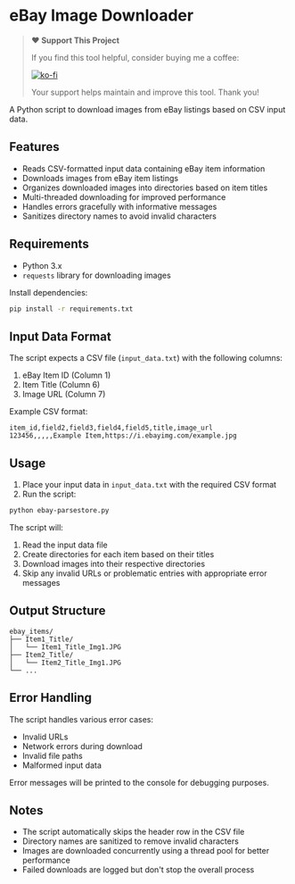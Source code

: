 # eBay Image Downloader

> **❤️ Support This Project**
> 
> If you find this tool helpful, consider buying me a coffee:
> 
> [![ko-fi](https://ko-fi.com/img/githubbutton_sm.svg)](https://ko-fi.com/dbsurplussolutions)
>
> Your support helps maintain and improve this tool. Thank you!

A Python script to download images from eBay listings based on CSV input data.

## Features

- Reads CSV-formatted input data containing eBay item information
- Downloads images from eBay item listings
- Organizes downloaded images into directories based on item titles
- Multi-threaded downloading for improved performance
- Handles errors gracefully with informative messages
- Sanitizes directory names to avoid invalid characters

## Requirements

- Python 3.x
- `requests` library for downloading images

Install dependencies:
```bash
pip install -r requirements.txt
```

## Input Data Format

The script expects a CSV file (`input_data.txt`) with the following columns:
1. eBay Item ID (Column 1)
2. Item Title (Column 6)
3. Image URL (Column 7)

Example CSV format:
```
item_id,field2,field3,field4,field5,title,image_url
123456,,,,,Example Item,https://i.ebayimg.com/example.jpg
```

## Usage

1. Place your input data in `input_data.txt` with the required CSV format
2. Run the script:
```bash
python ebay-parsestore.py
```

The script will:
1. Read the input data file
2. Create directories for each item based on their titles
3. Download images into their respective directories
4. Skip any invalid URLs or problematic entries with appropriate error messages

## Output Structure

```
ebay_items/
├── Item1_Title/
│   └── Item1_Title_Img1.JPG
├── Item2_Title/
│   └── Item2_Title_Img1.JPG
└── ...
```

## Error Handling

The script handles various error cases:
- Invalid URLs
- Network errors during download
- Invalid file paths
- Malformed input data

Error messages will be printed to the console for debugging purposes.

## Notes

- The script automatically skips the header row in the CSV file
- Directory names are sanitized to remove invalid characters
- Images are downloaded concurrently using a thread pool for better performance
- Failed downloads are logged but don't stop the overall process
